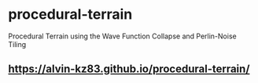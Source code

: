 # procedural-terrain
Procedural Terrain using the Wave Function Collapse and Perlin-Noise Tiling
## https://alvin-kz83.github.io/procedural-terrain/
